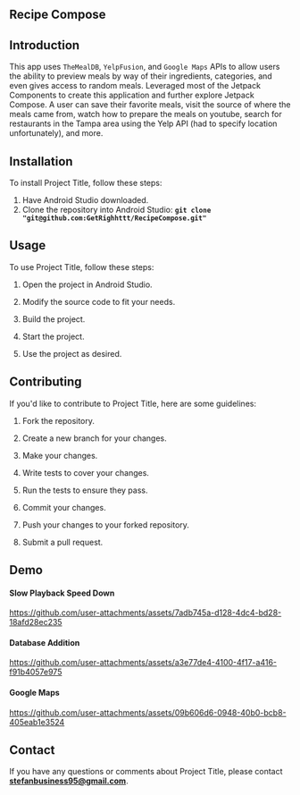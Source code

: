 ## **Recipe Compose**

## **Introduction**
This app uses `TheMealDB`, `YelpFusion`, and `Google Maps` APIs to allow users the ability to preview meals by way of their ingredients, categories, and even gives access to random meals. Leveraged most of the Jetpack Components to create this application and further explore Jetpack Compose. A user can save their favorite meals, visit the source of where the meals came from, watch how to prepare the meals on youtube, search for restaurants in the Tampa area using the Yelp API (had to specify location unfortunately), and more. 

## **Installation**

To install Project Title, follow these steps:
 
1. Have Android Studio downloaded.
2. Clone the repository into Android Studio: **`git clone "git@github.com:GetRighhttt/RecipeCompose.git"`**

## **Usage**

To use Project Title, follow these steps:

1. Open the project in Android Studio.

2. Modify the source code to fit your needs.

3. Build the project.

4. Start the project.

5. Use the project as desired.

## **Contributing**

If you'd like to contribute to Project Title, here are some guidelines:
 

1. Fork the repository.

2. Create a new branch for your changes.

3. Make your changes.

4. Write tests to cover your changes.

5. Run the tests to ensure they pass.

6. Commit your changes.

7. Push your changes to your forked repository.

8. Submit a pull request.

## **Demo**
#### **Slow Playback Speed Down**
https://github.com/user-attachments/assets/7adb745a-d128-4dc4-bd28-18afd28ec235

#### **Database Addition**
https://github.com/user-attachments/assets/a3e77de4-4100-4f17-a416-f91b4057e975

#### **Google Maps**
https://github.com/user-attachments/assets/09b606d6-0948-40b0-bcb8-405eab1e3524

## **Contact**

If you have any questions or comments about Project Title, please contact **stefanbusiness95@gmail.com**.
